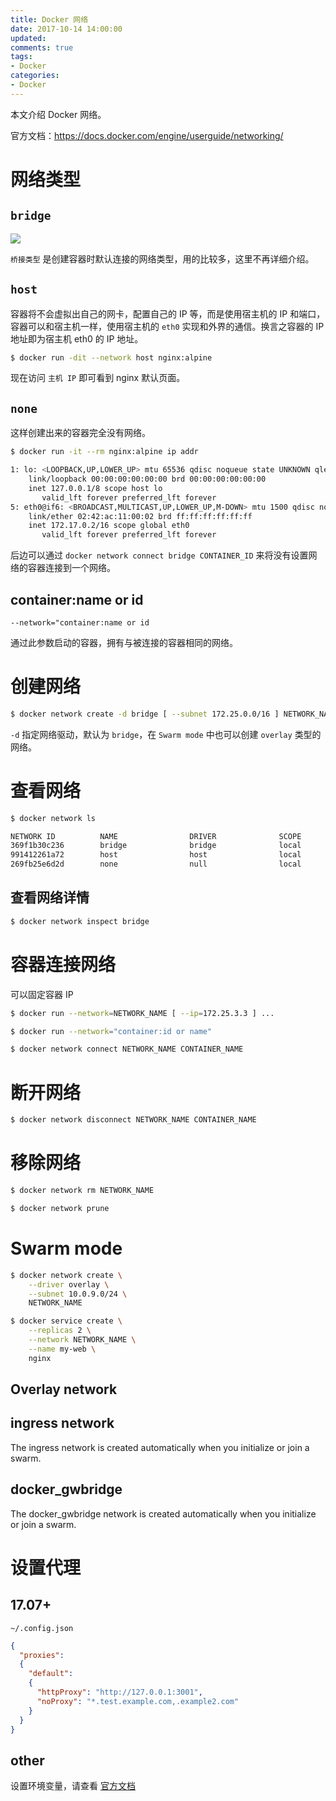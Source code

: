 ```yaml
---
title: Docker 网络
date: 2017-10-14 14:00:00
updated:
comments: true
tags:
- Docker
categories:
- Docker
---
```


本文介绍 Docker 网络。

官方文档：https://docs.docker.com/engine/userguide/networking/

<!--more-->

# 网络类型

## `bridge`

![](https://docs.docker.com/engine/tutorials/bridge1.png)

`桥接类型` 是创建容器时默认连接的网络类型，用的比较多，这里不再详细介绍。

## `host`

容器将不会虚拟出自己的网卡，配置自己的 IP 等，而是使用宿主机的 IP 和端口，容器可以和宿主机一样，使用宿主机的 `eth0` 实现和外界的通信。换言之容器的 IP 地址即为宿主机 eth0 的 IP 地址。

```bash
$ docker run -dit --network host nginx:alpine
```

现在访问 `主机 IP` 即可看到 nginx 默认页面。

## `none`

这样创建出来的容器完全没有网络。

```bash
$ docker run -it --rm nginx:alpine ip addr

1: lo: <LOOPBACK,UP,LOWER_UP> mtu 65536 qdisc noqueue state UNKNOWN qlen 1000
    link/loopback 00:00:00:00:00:00 brd 00:00:00:00:00:00
    inet 127.0.0.1/8 scope host lo
       valid_lft forever preferred_lft forever
5: eth0@if6: <BROADCAST,MULTICAST,UP,LOWER_UP,M-DOWN> mtu 1500 qdisc noqueue state UP
    link/ether 02:42:ac:11:00:02 brd ff:ff:ff:ff:ff:ff
    inet 172.17.0.2/16 scope global eth0
       valid_lft forever preferred_lft forever
```

后边可以通过 `docker network connect bridge CONTAINER_ID` 来将没有设置网络的容器连接到一个网络。

## container:name or id

`--network="container:name or id`

通过此参数启动的容器，拥有与被连接的容器相同的网络。

# 创建网络

```bash
$ docker network create -d bridge [ --subnet 172.25.0.0/16 ] NETWORK_NAME
```

`-d` 指定网络驱动，默认为 `bridge`，在 `Swarm mode` 中也可以创建 `overlay` 类型的网络。

# 查看网络

```bash
$ docker network ls

NETWORK ID          NAME                DRIVER              SCOPE
369f1b30c236        bridge              bridge              local
991412261a72        host                host                local
269fb25e6d2d        none                null                local
```

## 查看网络详情

```bash
$ docker network inspect bridge
```

# 容器连接网络

可以固定容器 IP

```bash
$ docker run --network=NETWORK_NAME [ --ip=172.25.3.3 ] ...

$ docker run --network="container:id or name"

$ docker network connect NETWORK_NAME CONTAINER_NAME
```

# 断开网络

```bash
$ docker network disconnect NETWORK_NAME CONTAINER_NAME
```

# 移除网络

```bash
$ docker network rm NETWORK_NAME

$ docker network prune
```

# Swarm mode

```bash
$ docker network create \
    --driver overlay \
    --subnet 10.0.9.0/24 \
    NETWORK_NAME

$ docker service create \
    --replicas 2 \
    --network NETWORK_NAME \
    --name my-web \
    nginx    
```

## Overlay network

## ingress network

The ingress network is created automatically when you initialize or join a swarm.

## docker_gwbridge

The docker_gwbridge network is created automatically when you initialize or join a swarm.

# 设置代理

## 17.07+

`~/.config.json`

```json
{
  "proxies":
  {
    "default":
    {
      "httpProxy": "http://127.0.0.1:3001",
      "noProxy": "*.test.example.com,.example2.com"
    }
  }
}
```

## other

设置环境变量，请查看 [官方文档](https://docs.docker.com/engine/userguide/networking/#use-a-proxy-server-with-containers)
